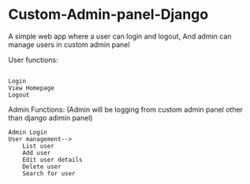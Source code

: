 # Custom-Admin-panel-Django
A simple web app where a user can login and logout,  And admin can manage users in custom admin panel


User functions:
```

Login
View Homepage
Logout
```


Admin Functions: (Admin will be logging from custom admin panel other than django adimin panel)
```
Admin Login
User management-->
    List user
    Add user
    Edit user details
    Delete user
    Search for user
 
```

